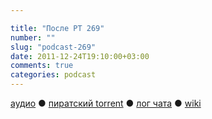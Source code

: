 ```yaml
---

title: "После РТ 269"
number: ""
slug: "podcast-269"
date: 2011-12-24T19:10:00+03:00
comments: true
categories: podcast
---
```

[аудио](http://cdn.radio-t.com/rt269post.mp3) ● [пиратский torrent](http://pirates.radio-t.com/torrents/rt269post.mp3.torrent) ● [лог чата](http://chat.radio-t.com/logs/radio-t-269.html) ● [wiki](http://wiki.radio-t.com/%D0%9F%D0%BE%D1%81%D0%BB%D0%B5_%D0%A0%D0%A2_269)<audio src="http://cdn.radio-t.com/rt269post.mp3" preload="none">
